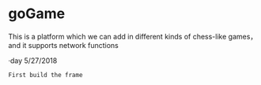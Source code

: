# goGame
This is a platform which we can add in different kinds of chess-like games，and it supports network functions

·day 5/27/2018
    
    First build the frame
